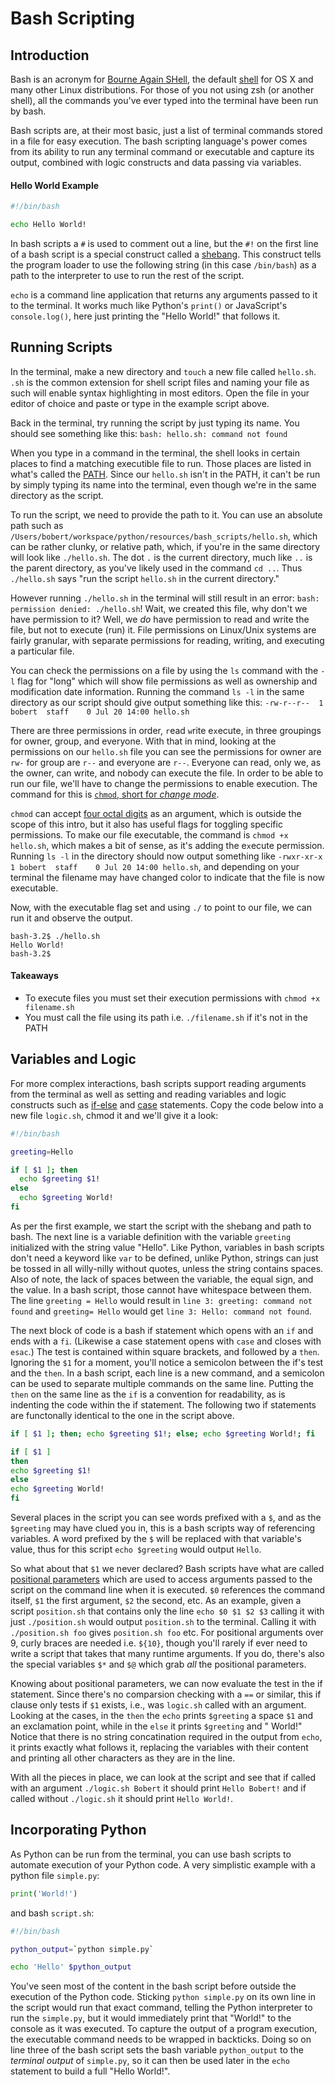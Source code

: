 # Bash Scripting

## Introduction

Bash is an acronym for [Bourne Again SHell](https://en.wikipedia.org/wiki/Bash_(Unix_shell)), the default [shell](https://en.wikipedia.org/wiki/Unix_shell) for OS X and many other Linux distributions.  For those of you not using zsh (or another shell), all the commands you've ever typed into the terminal have been run by bash.

Bash scripts are, at their most basic, just a list of terminal commands stored in a file for easy execution.  The bash scripting language's power comes from its ability to run any terminal command or executable and capture its output, combined with logic constructs and data passing via variables.

#### Hello World Example
```bash
#!/bin/bash

echo Hello World!
```

In bash scripts a `#` is used to comment out a line, but the `#!` on the first line of a bash script is a special construct called a [shebang](https://en.wikipedia.org/wiki/Shebang_(Unix)). This construct tells the program loader to use the following string (in this case `/bin/bash`) as a path to the interpreter to use to run the rest of the script.

`echo` is a command line application that returns any arguments passed to it to the terminal.  It works much like Python's `print()` or JavaScript's `console.log()`, here just printing the "Hello World!" that follows it.

## Running Scripts

In the terminal, make a new directory and `touch` a new file called `hello.sh`.  `.sh` is the common extension for shell script files and naming your file as such will enable syntax highlighting in most editors.  Open the file in your editor of choice and paste or type in the example script above.

Back in the terminal, try running the script by just typing its name.  You should see something like this: `bash: hello.sh: command not found`

When you type in a command in the terminal, the shell looks in certain places to find a matching executible file to run.  Those places are listed in what's called the [PATH](https://en.wikipedia.org/wiki/PATH_(variable)).  Since our `hello.sh` isn't in the PATH, it can't be run by simply typing its name into the terminal, even though we're in the same directory as the script.

To run the script, we need to provide the path to it.  You can use an absolute path such as `/Users/bobert/workspace/python/resources/bash_scripts/hello.sh`, which can be rather clunky, or relative path, which, if you're in the same directory will look like `./hello.sh`.  The dot `.` is the current directory, much like `..` is the parent directory, as you've likely used in the command `cd ..`.  Thus `./hello.sh` says "run the script `hello.sh` in the current directory."

However running `./hello.sh` in the terminal will still result in an error: `bash: permission denied: ./hello.sh`!  Wait, we created this file, why don't we have permission to it?  Well, we _do_ have permission to read and write the file, but not to execute (run) it.  File permissions on Linux/Unix systems are fairly granular, with separate permissions for reading, writing, and executing a particular file.

You can check the permissions on a file by using the `ls` command with the `-l` flag for "long" which will show file permissions as well as ownership and modification date information.  Running the command `ls -l` in the same directory as our script should give output something like this: `-rw-r--r--  1 bobert  staff    0 Jul 20 14:00 hello.sh`

There are three permissions in order, `r`ead `w`rite e`x`ecute, in three groupings for owner, group, and everyone.  With that in mind, looking at the permissions on our `hello.sh` file you can see the permissions for owner are `rw-` for group are `r--` and everyone are `r--`.  Everyone can read, only we, as the owner, can write, and nobody can execute the file.  In order to be able to run our file, we'll have to change the permissions to enable execution.  The command for this is [`chmod`, short for _change mode_](https://en.wikipedia.org/wiki/Chmod).

`chmod` can accept [four octal digits](https://en.wikipedia.org/wiki/Chmod#Octal_modes) as an argument, which is outside the scope of this intro, but it also has useful flags for toggling specific permissions.  To make our file executable, the command is `chmod +x hello.sh`, which makes a bit of sense, as it's adding the e`x`ecute permission.  Running `ls -l` in the directory should now output something like `-rwxr-xr-x  1 bobert  staff    0 Jul 20 14:00 hello.sh`, and depending on your terminal the filename may have changed color to indicate that the file is now executable.

Now, with the executable flag set and using `./` to point to our file, we can run it and observe the output.
```
bash-3.2$ ./hello.sh
Hello World!
bash-3.2$
```

#### Takeaways
- To execute files you must set their execution permissions with `chmod +x filename.sh`
- You must call the file using its path i.e. `./filename.sh` if it's not in the PATH

## Variables and Logic

For more complex interactions, bash scripts support reading arguments from the terminal as well as setting and reading variables and logic constructs such as [if-else](http://ryanstutorials.net/bash-scripting-tutorial/bash-if-statements.php#if) and [case](http://ryanstutorials.net/bash-scripting-tutorial/bash-if-statements.php#case) statements.  Copy the code below into a new file `logic.sh`, chmod it and we'll give it a look:

```bash
#!/bin/bash

greeting=Hello

if [ $1 ]; then
  echo $greeting $1!
else
  echo $greeting World!
fi
```

As per the first example, we start the script with the shebang and path to bash.  The next line is a variable definition with the variable `greeting` initialized with the string value "Hello".  Like Python, variables in bash scripts don't need a keyword like `var` to be defined, unlike Python, strings can just be tossed in all willy-nilly without quotes, unless the string contains spaces.  Also of note, the lack of spaces between the variable, the equal sign, and the value.  In a bash script, those cannot have whitespace between them.  The line `greeting = Hello` would result in `line 3: greeting: command not found` and `greeting= Hello` would get `line 3: Hello: command not found`.

The next block of code is a bash if statement which opens with an `if` and ends with a `fi`.  (Likewise a case statement opens with `case` and closes with `esac`.)  The test is contained within square brackets, and followed by a `then`.  Ignoring the `$1` for a moment, you'll notice a semicolon between the if's test and the `then`.  In a bash script, each line is a new command, and a semicolon can be used to separate multiple commands on the same line.  Putting the `then` on the same line as the `if` is a convention for readability, as is indenting the code within the if statement.  The following two if statements are functonally identical to the one in the script above.
```bash
if [ $1 ]; then; echo $greeting $1!; else; echo $greeting World!; fi

if [ $1 ]
then
echo $greeting $1!
else
echo $greeting World!
fi
```
Several places in the script you can see words prefixed with a `$`, and as the `$greeting` may have clued you in, this is a bash scripts way of referencing variables.  A word prefixed by the `$` will be replaced with that variable's value, thus for this script `echo $greeting` would output `Hello`.

So what about that `$1` we never declared?  Bash scripts have what are called [positional parameters](http://tldp.org/LDP/abs/html/othertypesv.html) which are used to access arguments passed to the script on the command line when it is executed.  `$0` references the command itself, `$1` the first argument, `$2` the second, etc.  As an example, given a script `position.sh` that contains only the line `echo $0 $1 $2 $3` calling it with just `./position.sh` would output `position.sh` to the terminal.  Calling it with `./position.sh foo` gives `position.sh foo` etc.  For positional arguments over 9, curly braces are needed i.e. `${10}`, though you'll rarely if ever need to write a script that takes that many runtime arguments.  If you do, there's also the special variables `$*` and `$@` which grab _all_ the positional parameters.

Knowing about positional parameters, we can now evaluate the test in the if statement.  Since there's no comparsion checking with a `==` or similar, this if clause only tests if `$1` exists, i.e., was `logic.sh` called with an argument.  Looking at the cases, in the `then` the `echo` prints `$greeting` a space `$1` and an exclamation point, while in the `else` it prints `$greeting` and " World!"  Notice that there is no string concatination required in the output from `echo`, it prints exactly what follows it, replacing the variables with their content and printing all other characters as they are in the line.

With all the pieces in place, we can look at the script and see that if called with an argument `./logic.sh Bobert` it should print `Hello Bobert!` and if called without `./logic.sh` it should print `Hello World!`.

## Incorporating Python

As Python can be run from the terminal, you can use bash scripts to automate execution of your Python code.  A very simplistic example with a python file `simple.py`:
```python
print('World!')
```
and bash `script.sh`:
```bash
#!/bin/bash

python_output=`python simple.py`

echo 'Hello' $python_output
```

You've seen most of the content in the bash script before outside the execution of the Python code.  Sticking `python simple.py` on its own line in the script would run that exact command, telling the Python interpreter to run the `simple.py`, but it would immediately print that "World!" to the console as it was executed.  To capture the output of a program execution, the executable command needs to be wrapped in backticks.  Doing so on line three of the bash script sets the bash variable `python_output` to the _terminal output_ of `simple.py`, so it can then be used later in the `echo` statement to build a full "Hello World!".
